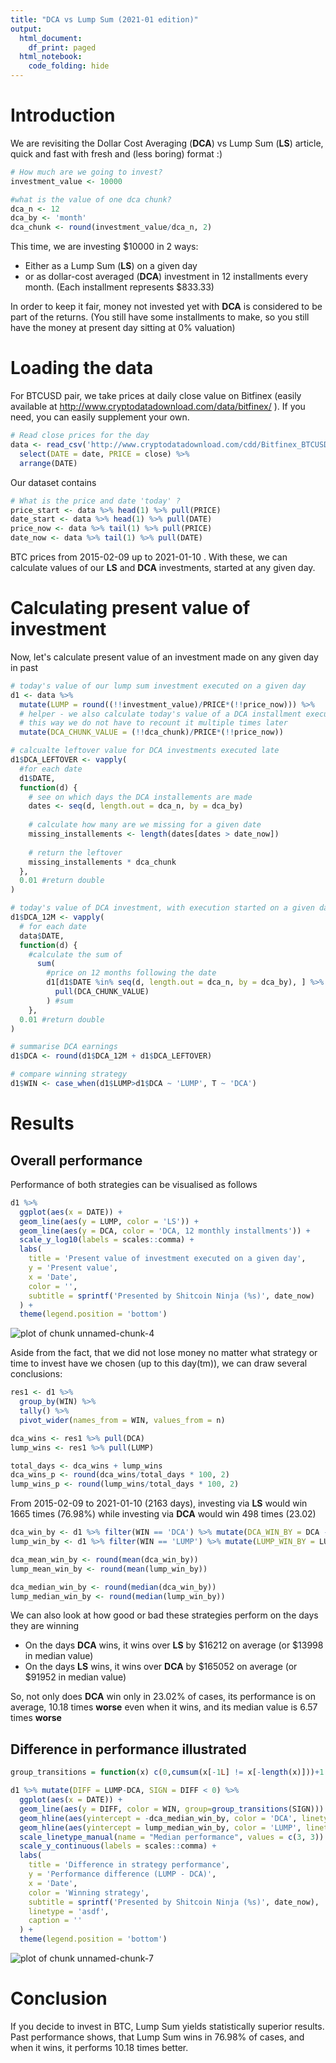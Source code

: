```yaml
---
title: "DCA vs Lump Sum (2021-01 edition)"
output:
  html_document:
    df_print: paged
  html_notebook:
    code_folding: hide
---
```




# Introduction

We are revisiting the Dollar Cost Averaging (**DCA**) vs Lump Sum (**LS**) article, quick and fast with fresh and (less boring) format :)


```r
# How much are we going to invest?
investment_value <- 10000

#what is the value of one dca chunk?
dca_n <- 12
dca_by <- 'month'
dca_chunk <- round(investment_value/dca_n, 2)
```

This time, we are investing $10000 in 2 ways:

* Either as a Lump Sum (**LS**) on a given day
* or as dollar-cost averaged (**DCA**) investment in 12 installments every month. (Each installment represents $833.33)

In order to keep it fair, money not invested yet with **DCA** is considered to be part of the returns. (You still have some installments to make, so you still have the money at present day sitting at 0% valuation) 

# Loading the data
For BTCUSD pair, we take prices at daily close value on Bitfinex (easily available at http://www.cryptodatadownload.com/data/bitfinex/ ). If you need, you can easily supplement your own.


```r
# Read close prices for the day
data <- read_csv('http://www.cryptodatadownload.com/cdd/Bitfinex_BTCUSD_d.csv', skip = 1) %>% 
  select(DATE = date, PRICE = close) %>% 
  arrange(DATE)
```

Our dataset contains


```r
# What is the price and date 'today' ?
price_start <- data %>% head(1) %>% pull(PRICE)
date_start <- data %>% head(1) %>% pull(DATE)
price_now <- data %>% tail(1) %>% pull(PRICE)
date_now <- data %>% tail(1) %>% pull(DATE)
```

BTC prices from 2015-02-09 up to 2021-01-10 . With these, we can calculate values of our **LS** and **DCA** investments, started at any given day.

# Calculating present value of investment

Now, let's calculate present value of an investment made on any given day in past


```r
# today's value of our lump sum investment executed on a given day
d1 <- data %>% 
  mutate(LUMP = round((!!investment_value)/PRICE*(!!price_now))) %>%
  # helper - we also calculate today's value of a DCA installment executed on this day
  # this way we do not have to recount it multiple times later
  mutate(DCA_CHUNK_VALUE = (!!dca_chunk)/PRICE*(!!price_now))

# calcualte leftover value for DCA investments executed late
d1$DCA_LEFTOVER <- vapply(
  #for each date
  d1$DATE,
  function(d) {
    # see on which days the DCA installements are made
    dates <- seq(d, length.out = dca_n, by = dca_by)
    
    # calculate how many are we missing for a given date
    missing_installements <- length(dates[dates > date_now])
    
    # return the leftover
    missing_installements * dca_chunk
  },
  0.01 #return double
)

# today's value of DCA investment, with execution started on a given day 
d1$DCA_12M <- vapply(
  # for each date
  data$DATE, 
  function(d) {
    #calculate the sum of
      sum(
        #price on 12 months following the date
        d1[d1$DATE %in% seq(d, length.out = dca_n, by = dca_by), ] %>% 
          pull(DCA_CHUNK_VALUE)
        ) #sum
    },
  0.01 #return double
)

# summarise DCA earnings
d1$DCA <- round(d1$DCA_12M + d1$DCA_LEFTOVER)

# compare winning strategy
d1$WIN <- case_when(d1$LUMP>d1$DCA ~ 'LUMP', T ~ 'DCA')
```

# Results

## Overall performance

Performance of both strategies can be visualised as follows


```r
d1 %>% 
  ggplot(aes(x = DATE)) +
  geom_line(aes(y = LUMP, color = 'LS')) +
  geom_line(aes(y = DCA, color = 'DCA, 12 monthly installments')) +
  scale_y_log10(labels = scales::comma) +
  labs(
    title = 'Present value of investment executed on a given day',
    y = 'Present value',
    x = 'Date',
    color = '',
    subtitle = sprintf('Presented by Shitcoin Ninja (%s)', date_now)
  ) +
  theme(legend.position = 'bottom')
```

![plot of chunk unnamed-chunk-4](lump-vs-dca//unnamed-chunk-4-1.png)

Aside from the fact, that we did not lose money no matter what strategy or time to invest have we chosen (up to this day(tm)), we can draw several conclusions:


```r
res1 <- d1 %>% 
  group_by(WIN) %>% 
  tally() %>% 
  pivot_wider(names_from = WIN, values_from = n)

dca_wins <- res1 %>% pull(DCA)
lump_wins <- res1 %>% pull(LUMP)

total_days <- dca_wins + lump_wins
dca_wins_p <- round(dca_wins/total_days * 100, 2)
lump_wins_p <- round(lump_wins/total_days * 100, 2)
```

From 2015-02-09 to 2021-01-10 (2163 days), investing via **LS** would win 1665 times (76.98%) while investing via **DCA** would win 498 times (23.02)


```r
dca_win_by <- d1 %>% filter(WIN == 'DCA') %>% mutate(DCA_WIN_BY = DCA - LUMP) %>% pull(DCA_WIN_BY)
lump_win_by <- d1 %>% filter(WIN == 'LUMP') %>% mutate(LUMP_WIN_BY = LUMP - DCA) %>% pull(LUMP_WIN_BY)

dca_mean_win_by <- round(mean(dca_win_by))
lump_mean_win_by <- round(mean(lump_win_by))

dca_median_win_by <- round(median(dca_win_by))
lump_median_win_by <- round(median(lump_win_by))
```

We can also look at how good or bad these strategies perform on the days they are winning

* On the days **DCA** wins, it wins over **LS** by $16212 on average (or $13998 in median value)
* On the days **LS** wins, it wins over **DCA** by $165052 on average (or $91952 in median value)

So, not only does **DCA** win only in 23.02% of cases, its performance is on average, 10.18 times **worse** even when it wins, and its median value is 6.57 times **worse**

## Difference in performance illustrated


```r
group_transitions = function(x) c(0,cumsum(x[-1L] != x[-length(x)]))+1

d1 %>% mutate(DIFF = LUMP-DCA, SIGN = DIFF < 0) %>% 
  ggplot(aes(x = DATE)) +
  geom_line(aes(y = DIFF, color = WIN, group=group_transitions(SIGN))) +
  geom_hline(aes(yintercept = -dca_median_win_by, color = 'DCA', linetype = 'DCA')) +
  geom_hline(aes(yintercept = lump_median_win_by, color = 'LUMP', linetype = 'LUMP')) +
  scale_linetype_manual(name = "Median performance", values = c(3, 3)) +
  scale_y_continuous(labels = scales::comma) +
  labs(
    title = 'Difference in strategy performance',
    y = 'Performance difference (LUMP - DCA)',
    x = 'Date',
    color = 'Winning strategy',
    subtitle = sprintf('Presented by Shitcoin Ninja (%s)', date_now),
    linetype = 'asdf', 
    caption = ''
  ) +
  theme(legend.position = 'bottom')
```

![plot of chunk unnamed-chunk-7](lump-vs-dca//unnamed-chunk-7-1.png)


# Conclusion

If you decide to invest in BTC, Lump Sum yields statistically superior results. Past performance shows, that Lump Sum wins in 76.98% of cases, and when it wins, it performs 10.18 times better.




